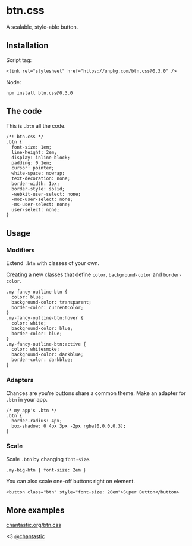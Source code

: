 # btn.css

A scalable, style-able button.

## Installation

Script tag:

    <link rel="stylesheet" href="https://unpkg.com/btn.css@0.3.0" />

Node:

    npm install btn.css@0.3.0

## The code

This is `.btn` all the code.

    /*! btn.css */
    .btn {
      font-size: 1em;
      line-height: 2em;
      display: inline-block;
      padding: 0 1em;
      cursor: pointer;
      white-space: nowrap;
      text-decoration: none;
      border-width: 1px;
      border-style: solid;
      -webkit-user-select: none;
      -moz-user-select: none;
      -ms-user-select: none;
      user-select: none;
    }

## Usage

### Modifiers

Extend `.btn` with classes of your own.

Creating a new classes that define `color`, `background-color` and `border-color`.

    .my-fancy-outline-btn {
      color: blue;
      background-color: transparent;
      border-color: currentColor;
    }
    .my-fancy-outline-btn:hover {
      color: white;
      background-color: blue;
      border-color: blue;
    }
    .my-fancy-outline-btn:active {
      color: whitesmoke;
      background-color: darkblue;
      border-color: darkblue;
    }

### Adapters

Chances are you're buttons share a common theme.
Make an adapter for `.btn` in your app.

    /* my app's .btn */
    .btn {
      border-radius: 4px;
      box-shadow: 0 4px 3px -2px rgba(0,0,0,0.3);
    }

### Scale

Scale `.btn` by changing `font-size`.

    .my-big-btn { font-size: 2em }

You can also scale one-off buttons right on element.

    <button class="btn" style="font-size: 20em">Super Button</button>

## More examples

[chantastic.org/btn.css](https://chantastic.org/btn.css/)

<3 [@chantastic](http://twitter.com/chantastic)